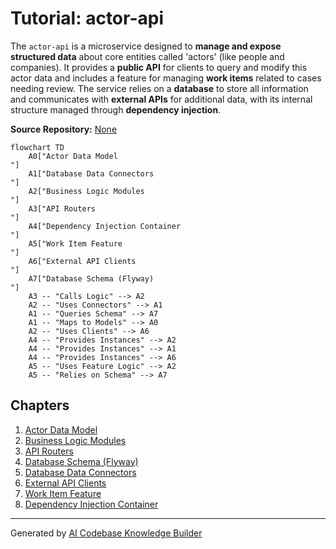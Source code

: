 # Tutorial: actor-api

The `actor-api` is a microservice designed to **manage and expose structured data** about core entities called 'actors' (like people and companies). It provides a **public API** for clients to query and modify this actor data and includes a feature for managing **work items** related to cases needing review. The service relies on a **database** to store all information and communicates with **external APIs** for additional data, with its internal structure managed through **dependency injection**.


**Source Repository:** [None](None)

```mermaid
flowchart TD
    A0["Actor Data Model
"]
    A1["Database Data Connectors
"]
    A2["Business Logic Modules
"]
    A3["API Routers
"]
    A4["Dependency Injection Container
"]
    A5["Work Item Feature
"]
    A6["External API Clients
"]
    A7["Database Schema (Flyway)
"]
    A3 -- "Calls Logic" --> A2
    A2 -- "Uses Connectors" --> A1
    A1 -- "Queries Schema" --> A7
    A1 -- "Maps to Models" --> A0
    A2 -- "Uses Clients" --> A6
    A4 -- "Provides Instances" --> A2
    A4 -- "Provides Instances" --> A1
    A4 -- "Provides Instances" --> A6
    A5 -- "Uses Feature Logic" --> A2
    A5 -- "Relies on Schema" --> A7
```

## Chapters

1. [Actor Data Model
](01_actor_data_model_.md)
2. [Business Logic Modules
](02_business_logic_modules_.md)
3. [API Routers
](03_api_routers_.md)
4. [Database Schema (Flyway)
](04_database_schema__flyway__.md)
5. [Database Data Connectors
](05_database_data_connectors_.md)
6. [External API Clients
](06_external_api_clients_.md)
7. [Work Item Feature
](07_work_item_feature_.md)
8. [Dependency Injection Container
](08_dependency_injection_container_.md)


---

Generated by [AI Codebase Knowledge Builder](https://github.com/The-Pocket/Tutorial-Codebase-Knowledge)